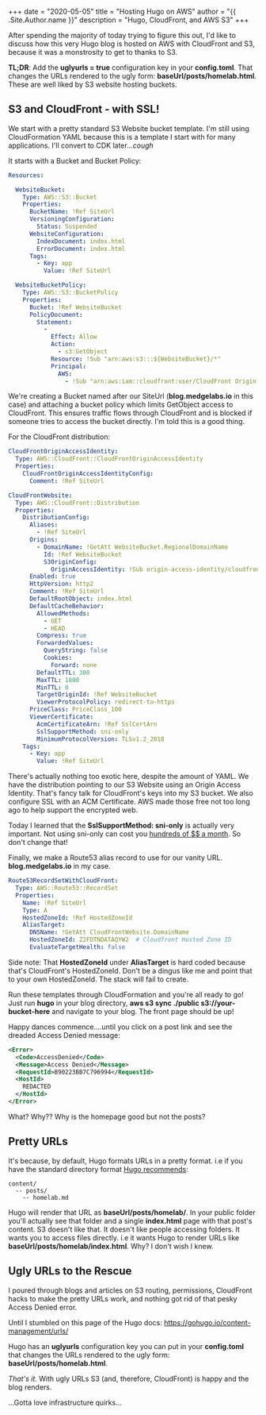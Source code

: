 +++
date = "2020-05-05"
title = "Hosting Hugo on AWS"
author = "{{ .Site.Author.name }}"
description = "Hugo, CloudFront, and AWS S3"
+++

After spending the majority of today trying to figure this out, I'd like to discuss how this
very Hugo blog is hosted on AWS with CloudFront and S3, because it was a monstrosity to get
to thanks to S3.

**TL;DR**: Add the **uglyurls = true** configuration key in your **config.toml**. That
changes the URLs rendered to the ugly form: **baseUrl/posts/homelab.html**. These are well
liked by S3 website hosting buckets.

## S3 and CloudFront - with SSL!

We start with a pretty standard S3 Website bucket template. I'm still using CloudFormation YAML
because this is a template I start with for many applications. I'll convert to CDK later..._cough_

It starts with a Bucket and Bucket Policy:

```yaml
Resources:

  WebsiteBucket:
    Type: AWS::S3::Bucket
    Properties:
      BucketName: !Ref SiteUrl
      VersioningConfiguration:
        Status: Suspended
      WebsiteConfiguration:
        IndexDocument: index.html
        ErrorDocument: index.html
      Tags:
        - Key: app
          Value: !Ref SiteUrl

  WebsiteBucketPolicy:
    Type: AWS::S3::BucketPolicy
    Properties:
      Bucket: !Ref WebsiteBucket
      PolicyDocument:
        Statement:
          -
            Effect: Allow
            Action:
              - s3:GetObject
            Resource: !Sub "arn:aws:s3:::${WebsiteBucket}/*"
            Principal:
              AWS:
                - !Sub "arn:aws:iam::cloudfront:user/CloudFront Origin Access Identity ${CloudFrontOriginAccessIdentity}"
```

We're creating a Bucket named after our SiteUrl (**blog.medgelabs.io** in this case) and attaching
a bucket policy which limits GetObject access to CloudFront. This ensures traffic flows through
CloudFront and is blocked if someone tries to access the bucket directly. I'm told this is a
good thing.

For the CloudFront distribution:

```yaml
CloudFrontOriginAccessIdentity:
  Type: AWS::CloudFront::CloudFrontOriginAccessIdentity
  Properties:
    CloudFrontOriginAccessIdentityConfig:
      Comment: !Ref SiteUrl

CloudFrontWebsite:
  Type: AWS::CloudFront::Distribution
  Properties:
    DistributionConfig:
      Aliases:
        - !Ref SiteUrl
      Origins:
        - DomainName: !GetAtt WebsiteBucket.RegionalDomainName
          Id: !Ref WebsiteBucket
          S3OriginConfig:
            OriginAccessIdentity: !Sub origin-access-identity/cloudfront/${CloudFrontOriginAccessIdentity}
      Enabled: true
      HttpVersion: http2
      Comment: !Ref SiteUrl
      DefaultRootObject: index.html
      DefaultCacheBehavior:
        AllowedMethods:
          - GET
          - HEAD
        Compress: true
        ForwardedValues:
          QueryString: false
          Cookies:
            Forward: none
        DefaultTTL: 300
        MaxTTL: 1800
        MinTTL: 0
        TargetOriginId: !Ref WebsiteBucket
        ViewerProtocolPolicy: redirect-to-https
      PriceClass: PriceClass_100
      ViewerCertificate:
        AcmCertificateArn: !Ref SslCertArn
        SslSupportMethod: sni-only
        MinimumProtocolVersion: TLSv1.2_2018
    Tags:
      - Key: app
        Value: !Ref SiteUrl
```

There's actually nothing too exotic here, despite the amount of YAML. We have the distribution
pointing to our S3 Website using an Origin Access Identity. That's fancy talk for CloudFront's
keys into my S3 bucket. We also configure SSL with an ACM Certificate. AWS made those free
not too long ago to help support the encrypted web.

Today I learned that the **SslSupportMethod: sni-only** is actually very important. Not using
sni-only can cost you [hundreds of $$ a month](https://aws.amazon.com/cloudfront/pricing/#Request_Pricing_for_All_HTTP_Methods_(per_10,000)).
So don't change that!

Finally, we make a Route53 alias record to use for our vanity URL. **blog.medgelabs.io** in
my case.

```yaml
Route53RecordSetWithCloudFront:
  Type: AWS::Route53::RecordSet
  Properties:
    Name: !Ref SiteUrl
    Type: A
    HostedZoneId: !Ref HostedZoneId
    AliasTarget:
      DNSName: !GetAtt CloudFrontWebsite.DomainName
      HostedZoneId: Z2FDTNDATAQYW2  # Cloudfront Hosted Zone ID
      EvaluateTargetHealth: false
```

Side note: That **HostedZoneId** under **AliasTarget** is hard coded because that's CloudFront's
HostedZoneId. Don't be a dingus like me and point that to your own HostedZoneId. The stack will
fail to create.

Run these templates through CloudFormation and you're all ready to go!
Just run **hugo** in your blog directory, **aws s3 sync ./public s3://your-bucket-here** and navigate to your blog. The front page should be up!

Happy dances commence....until you click on a post link and see the dreaded Access Denied message:

```xml
<Error>
  <Code>AccessDenied</Code>
  <Message>Access Denied</Message>
  <RequestId>B90223BB7C796994</RequestId>
  <HostId>
    REDACTED
  </HostId>
</Error>
```

What? Why?? Why is the homepage good but not the posts?

## Pretty URLs

It's because, by default, Hugo formats URLs in a pretty format. i.e if you have the
standard directory format [Hugo recommends](https://gohugo.io/content-management/organization/):

```
content/
  -- posts/
    -- homelab.md
```

Hugo will render that URL as **baseUrl/posts/homelab/**. In your public folder you'll actually
see that folder and a single **index.html** page with that post's content. S3 doesn't like that.
It doesn't like people accessing folders. It wants you to access files directly. i.e it wants
Hugo to render URLs like **baseUrl/posts/homelab/index.html**. Why? I don't wish I knew.

## Ugly URLs to the Rescue

I poured through blogs and articles on S3 routing, permissions, CloudFront hacks to make the
pretty URLs work, and nothing got rid of that pesky Access Denied error.

Until I stumbled on this page of the Hugo docs: https://gohugo.io/content-management/urls/

Hugo has an **uglyurls** configuration key you can put in your **config.toml** that
changes the URLs rendered to the ugly form: **baseUrl/posts/homelab.html**.

_That's it_. With ugly URLs S3 (and, therefore, CloudFront) is happy and the blog renders.

...Gotta love infrastructure quirks...

